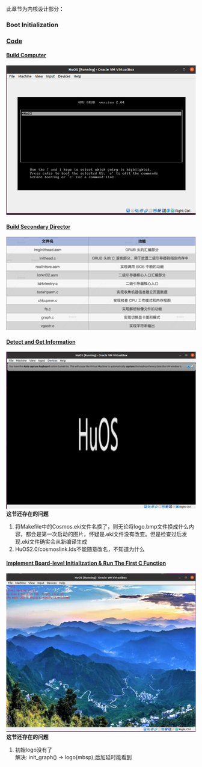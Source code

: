 此章节为内核设计部分：   
### Boot Initialization
### [Code](./HuOS3.0/)
#### [Build Computer](./Build_Com/README.md)  
![结果](./Build_Com/images/res1.png)
#### [Build Secondary Director](./Build_sec_bootstrap/README.md)
![结果](./Build_sec_bootstrap/images/ldrkrl.png)
#### [Detect and Get Information](./Get_Info/README)
![结果](./Get_Info/images/res.png)
**这节还存在的问题**  
1. 将Makefile中的Cosmos.eki文件名换了，则无论将logo.bmp文件换成什么内容，都会是第一次启动的图片，怀疑是.eki文件没有改变。但是检查过后发现.eki文件确实会从新编译生成  
2. HuOS2.0/cosmoslink.lds不能随意改名，不知道为什么  
#### [Implement Board-level Initialization & Run The First C Function](./init_run_c_code/README.md)
![结果](./images/res3.jpg)
**这节还存在的问题**  
1. 初始logo没有了  
解决: init_graph() -> logo(mbsp);后加延时能看到